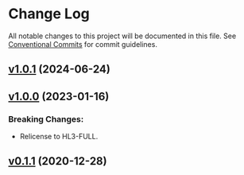 # Change Log

All notable changes to this project will be documented in this file.
See [Conventional Commits](Https://conventionalcommits.org) for commit guidelines.

<!-- changelog -->

## [v1.0.1](https://harton.dev/james/ssd1306/compare/v1.0.0...v1.0.1) (2024-06-24)




## [v1.0.0](https://harton.dev/james/ssd1306/compare/v0.1.1...v1.0.0) (2023-01-16)

### Breaking Changes:

- Relicense to HL3-FULL.

## [v0.1.1](https://harton.dev/james/ssd1306/compare/v0.1.1...v0.1.1) (2020-12-28)
